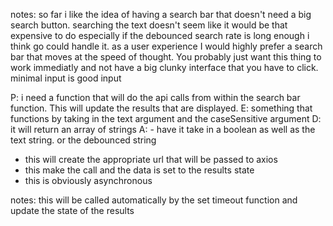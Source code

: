 notes: so far i like the idea of having a search bar that doesn't need a big search button. searching the text doesn't seem like it would be that expensive to do 
especially if the debounced search rate is long enough i think go could handle it. as a user experience I would highly prefer a search bar that moves at the
speed of thought. You probably just want this thing to work immediatly and not have a big clunky interface that you have to click. minimal input is good input

P: i need a function that will do the api calls from within the search bar function. This will update the results that are displayed.
E: something that functions by taking in the text argument and the caseSensitive argument
D: it will return an array of strings
A: - have it take in a boolean as well as the text string. or the debounced string
- this will create the appropriate url that will be passed to axios
- this make the call and the data is set to the results state
- this is obviously asynchronous

notes: this will be called automatically by the set timeout function and update the state of the results

